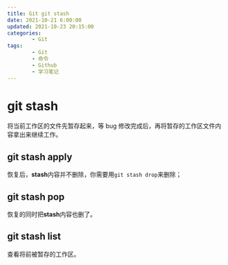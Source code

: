 ```yaml
---
title: Git git stash
date: 2021-10-21 6:00:00
updated: 2021-10-23 20:15:00
categories:
        - Git
tags:
        - Git
        - 命令
        - Github
        - 学习笔记
---
```

# git stash

将当前工作区的文件先暂存起来，等 bug 修改完成后，再将暂存的工作区文件内容拿出来继续工作。

## git stash apply

恢复后，**stash**内容并不删除，你需要用`git stash drop`来删除；

## git stash pop

恢复的同时把**stash**内容也删了。

## git stash list

查看将前被暂存的工作区。

